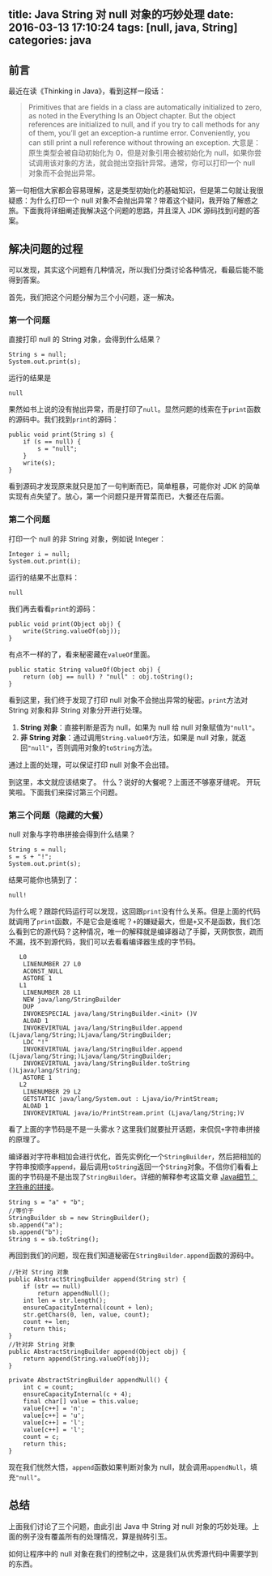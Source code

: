 title: Java String 对 null 对象的巧妙处理
date: 2016-03-13 17:10:24
tags: [null, java, String]
categories: java
---

## 前言
最近在读《Thinking in Java》，看到这样一段话：
> Primitives that are fields in a class are automatically initialized to zero, as noted in the Everything Is an Object chapter. But the object references are initialized to null, and if you try to call methods for any of them, you’ll get an exception-a runtime error. Conveniently, you can still print a null reference without throwing an exception.
大意是：原生类型会被自动初始化为 0，但是对象引用会被初始化为 null，如果你尝试调用该对象的方法，就会抛出空指针异常。通常，你可以打印一个 null 对象而不会抛出异常。

第一句相信大家都会容易理解，这是类型初始化的基础知识，但是第二句就让我很疑惑：为什么打印一个 null 对象不会抛出异常？带着这个疑问，我开始了解惑之旅。下面我将详细阐述我解决这个问题的思路，并且深入 JDK 源码找到问题的答案。

## 解决问题的过程
可以发现，其实这个问题有几种情况，所以我们分类讨论各种情况，看最后能不能得到答案。

首先，我们把这个问题分解为三个小问题，逐一解决。

### 第一个问题
直接打印 null 的 String 对象，会得到什么结果？

    String s = null;
    System.out.print(s);

运行的结果是

    null

果然如书上说的没有抛出异常，而是打印了`null`。显然问题的线索在于`print`函数的源码中。我们找到`print`的源码：

    public void print(String s) {
        if (s == null) {
            s = "null";
        }
        write(s);
    }

看到源码才发现原来就只是加了一句判断而已，简单粗暴，可能你对 JDK 的简单实现有点失望了。放心，第一个问题只是开胃菜而已，大餐还在后面。

### 第二个问题
打印一个 null 的非 String 对象，例如说 Integer：

    Integer i = null;
    System.out.print(i);

运行的结果不出意料：

    null

我们再去看看`print`的源码：

    public void print(Object obj) {
        write(String.valueOf(obj));
    }

有点不一样的了，看来秘密藏在`valueOf`里面。

    public static String valueOf(Object obj) {
        return (obj == null) ? "null" : obj.toString();
    }

看到这里，我们终于发现了打印 null 对象不会抛出异常的秘密。`print`方法对 String 对象和非 String 对象分开进行处理。

1. **String 对象**：直接判断是否为 null，如果为 null 给 null 对象赋值为`"null"`。
2. **非 String 对象**：通过调用`String.valueOf`方法，如果是 null 对象，就返回`"null"`，否则调用对象的`toString`方法。

通过上面的处理，可以保证打印 null 对象不会出错。

到这里，本文就应该结束了。
什么？说好的大餐呢？上面还不够塞牙缝呢。
开玩笑啦。下面我们来探讨第三个问题。

### 第三个问题（隐藏的大餐）
null 对象与字符串拼接会得到什么结果？

    String s = null;
    s = s + "!";
    System.out.print(s);

结果可能你也猜到了：

    null!

为什么呢？跟踪代码运行可以发现，这回跟`print`没有什么关系。但是上面的代码就调用了`print`函数，不是它会是谁呢？`+`的嫌疑最大，但是`+`又不是函数，我们怎么看到它的源代码？这种情况，唯一的解释就是编译器动了手脚，天网恢恢，疏而不漏，找不到源代码，我们可以去看看编译器生成的字节码。

       L0
        LINENUMBER 27 L0
        ACONST_NULL
        ASTORE 1
       L1
        LINENUMBER 28 L1
        NEW java/lang/StringBuilder
        DUP
        INVOKESPECIAL java/lang/StringBuilder.<init> ()V
        ALOAD 1
        INVOKEVIRTUAL java/lang/StringBuilder.append (Ljava/lang/String;)Ljava/lang/StringBuilder;
        LDC "!"
        INVOKEVIRTUAL java/lang/StringBuilder.append (Ljava/lang/String;)Ljava/lang/StringBuilder;
        INVOKEVIRTUAL java/lang/StringBuilder.toString ()Ljava/lang/String;
        ASTORE 1
       L2
        LINENUMBER 29 L2
        GETSTATIC java/lang/System.out : Ljava/io/PrintStream;
        ALOAD 1
        INVOKEVIRTUAL java/io/PrintStream.print (Ljava/lang/String;)V

看了上面的字节码是不是一头雾水？这里我们就要扯开话题，来侃侃`+`字符串拼接的原理了。

编译器对字符串相加会进行优化，首先实例化一个`StringBuilder`，然后把相加的字符串按顺序`append`，最后调用`toString`返回一个`String`对象。不信你们看看上面的字节码是不是出现了`StringBuilder`。详细的解释参考这篇文章 [Java细节：字符串的拼接][1]。

    String s = "a" + "b";
    //等价于
    StringBuilder sb = new StringBuilder();
    sb.append("a");
    sb.append("b");
    String s = sb.toString();

再回到我们的问题，现在我们知道秘密在`StringBuilder.append`函数的源码中。

    //针对 String 对象
    public AbstractStringBuilder append(String str) {
        if (str == null)
            return appendNull();
        int len = str.length();
        ensureCapacityInternal(count + len);
        str.getChars(0, len, value, count);
        count += len;
        return this;
    }
    //针对非 String 对象
    public AbstractStringBuilder append(Object obj) {
        return append(String.valueOf(obj));
    }

    private AbstractStringBuilder appendNull() {
        int c = count;
        ensureCapacityInternal(c + 4);
        final char[] value = this.value;
        value[c++] = 'n';
        value[c++] = 'u';
        value[c++] = 'l';
        value[c++] = 'l';
        count = c;
        return this;
    }

现在我们恍然大悟，`append`函数如果判断对象为 null，就会调用`appendNull`，填充`"null"`。

## 总结
上面我们讨论了三个问题，由此引出 Java 中 String 对 null 对象的巧妙处理。上面的例子没有覆盖所有的处理情况，算是抛砖引玉。

如何让程序中的 null 对象在我们的控制之中，这是我们从优秀源代码中需要学到的东西。

  [1]: http://droidyue.com/blog/2014/08/30/java-details-string-concatenation/